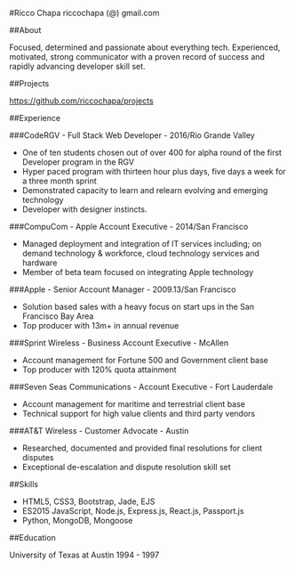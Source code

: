 #Ricco Chapa
riccochapa (@) gmail.com

##About

Focused, determined and passionate about everything tech. Experienced, motivated, strong
communicator with a proven record of success and rapidly advancing developer skill set.

##Projects

https://github.com/riccochapa/projects

##Experience

###CodeRGV - Full Stack Web Developer - 2016/Rio Grande Valley
  * One of ten students chosen out of over 400 for alpha round of the first Developer program in the RGV
  * Hyper paced program with thirteen hour plus days, five days a week for a three month sprint
  * Demonstrated capacity to learn and relearn evolving and emerging technology
  * Developer with designer instincts.

###CompuCom - Apple Account Executive - 2014/San Francisco
  * Managed deployment and integration of IT services including; on demand technology & workforce, cloud technology services and hardware
  * Member of beta team focused on integrating Apple technology

###Apple - Senior Account Manager - 2009.13/San Francisco
  * Solution based sales with a heavy focus on start ups in the San Francisco Bay Area
  * Top producer with 13m+ in annual revenue

###Sprint Wireless - Business Account Executive - McAllen
  * Account management for Fortune 500 and Government client base
  * Top producer with 120% quota attainment

###Seven Seas Communications - Account Executive - Fort Lauderdale
  * Account management for maritime and terrestrial client base
  * Technical support for high value clients and third party vendors

###AT&T Wireless - Customer Advocate - Austin
  * Researched, documented and provided final resolutions for client disputes
  * Exceptional de-escalation and dispute resolution skill set

##Skills

  * HTML5, CSS3, Bootstrap, Jade, EJS
  * ES2015 JavaScript, Node.js, Express.js, React.js, Passport.js
  * Python, MongoDB, Mongoose

##Education

University of Texas at Austin
1994 - 1997
